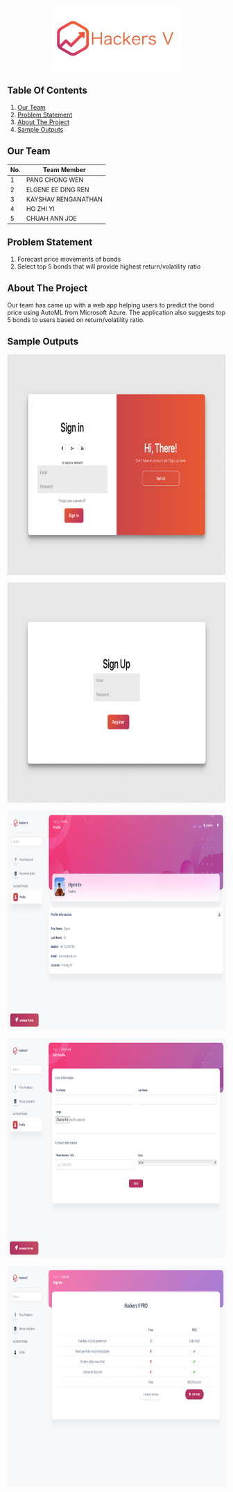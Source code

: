 <!-- PROJECT LOGO -->
<br />
<p align="center">
    <img src="static/assets/logo_md.png" alt="Logo" width="300" height="150" >
</p>

<!--TABLE OF CONTENTS-->
## Table Of Contents
  1. [Our Team](#our-team)
  2. [Problem Statement](#problem-statement)
  3. [About The Project](#about-the-project)
  4. [Sample Outputs](#sample-outputs)


<!--OUR TEAM-->
## Our Team
No. | Team Member
--- | --- | 
1 | PANG CHONG WEN
2 | ELGENE EE DING REN
3 | KAYSHAV RENGANATHAN
4 | HO ZHI YI
5 | CHUAH ANN JOE

<!--PROBLEM STATEMENT-->
## Problem Statement
1. Forecast price movements of bonds
2. Select top 5 bonds that will provide highest return/volatility ratio

<!--ABOUT THE PROJECT-->
## About The Project
Our team has came up with a web app helping users to predict the bond price using AutoML from Microsoft Azure. The application also suggests top 5 bonds to users based on return/volatility ratio.


<!--SAMPLE OUTPUTS-->
## Sample Outputs

<p align="center">
    <img src="screenshots/sign-in.png" width="800" height="508.26" />
</p>
<p align="center">
    <img src="screenshots/sign-up.png" width="800" height="508.26" />
</p>

<p align="center">
    <img src="screenshots/profile.png" width="800" height="508.26" />
</p>
<p align="center">
    <img src="screenshots/edit-profile.png" width="800" height="508.26" />
</p>
<p align="center">
    <img src="screenshots/upgrade.png" width="800" height="508.26" />
</p>
